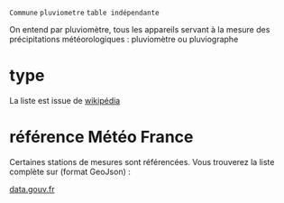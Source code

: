 `Commune` `pluviometre` `table indépendante`

On entend par pluviomètre, tous les appareils servant à la mesure des précipitations météorologiques : pluviomètre ou pluviographe

# type
La liste est issue de [wikipédia](https://fr.wikipedia.org/wiki/Pluviom%C3%A8tre)

# référence Météo France
Certaines stations de mesures sont référencées. Vous trouverez la liste complète sur (format GeoJson) : 

[data.gouv.fr](https://www.data.gouv.fr/fr/datasets/r/1fe544d8-4615-4642-a307-5956a7d90922)

